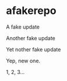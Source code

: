 # afakerepo

A fake update 

Another fake update

Yet nother fake update 

Yep, new one.

1, 2, 3...
